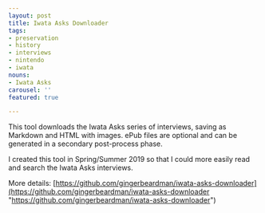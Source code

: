 ```yaml
---
layout: post
title: Iwata Asks Downloader
tags:
- preservation
- history
- interviews
- nintendo
- iwata
nouns:
- Iwata Asks
carousel: ''
featured: true

---
```

This tool downloads the Iwata Asks series of interviews, saving as Markdown and HTML with images. ePub files are optional and can be generated in a secondary post-process phase.

I created this tool in Spring/Summer 2019 so that I could more easily read and search the Iwata Asks interviews.

More details: [https://github.com/gingerbeardman/iwata-asks-downloader](https://github.com/gingerbeardman/iwata-asks-downloader "https://github.com/gingerbeardman/iwata-asks-downloader")